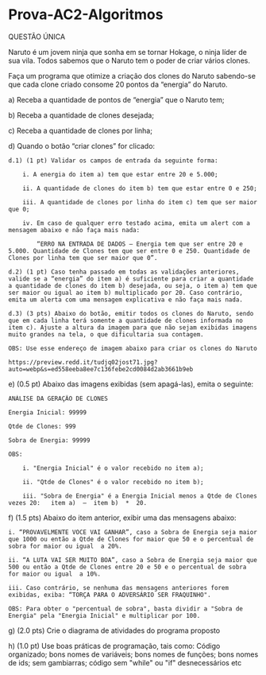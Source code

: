 # Prova-AC2-Algoritmos
QUESTÃO ÚNICA

Naruto é um jovem ninja que sonha em se tornar Hokage, o ninja líder de sua vila. Todos sabemos que o Naruto tem o poder de criar vários clones.

Faça um programa que otimize a criação dos clones do Naruto sabendo-se que cada clone criado consome 20 pontos da “energia” do Naruto.

a) Receba a quantidade de pontos de “energia” que o Naruto tem;

b) Receba a quantidade de clones desejada;

c) Receba a quantidade de clones por linha;

d) Quando o botão “criar clones” for clicado:

    d.1) (1 pt) Validar os campos de entrada da seguinte forma:

        i. A energia do item a) tem que estar entre 20 e 5.000;

        ii. A quantidade de clones do item b) tem que estar entre 0 e 250;

        iii. A quantidade de clones por linha do item c) tem que ser maior que 0;

        iv. Em caso de qualquer erro testado acima, emita um alert com a mensagem abaixo e não faça mais nada: 

            “ERRO NA ENTRADA DE DADOS – Energia tem que ser entre 20 e 5.000. Quantidade de Clones tem que ser entre 0 e 250. Quantidade de Clones por linha tem que ser maior que 0”.

    d.2) (1 pt) Caso tenha passado em todas as validações anteriores, valide se a “energia” do item a) é suficiente para criar a quantidade a quantidade de clones do item b) desejada, ou seja, o item a) tem que ser maior ou igual ao item b) multiplicado por 20. Caso contrário, emita um alerta com uma mensagem explicativa e não faça mais nada.

    d.3) (3 pts) Abaixo do botão, emitir todos os clones do Naruto, sendo que em cada linha terá somente a quantidade de clones informada no item c). Ajuste a altura da imagem para que não sejam exibidas imagens muito grandes na tela, o que dificultaria sua contagem.

    OBS: Use esse endereço de imagem abaixo para criar os clones do Naruto

    https://preview.redd.it/tudjq02jost71.jpg?auto=webp&s=ed558eeba8ee7c136febe2cd0084d2ab3661b9eb



e) (0.5 pt) Abaixo das imagens exibidas (sem apagá-las), emita o seguinte:

    ANÁLISE DA GERAÇÃO DE CLONES

    Energia Inicial: 99999  

    Qtde de Clones: 999

    Sobra de Energia: 99999

    OBS: 

        i. "Energia Inicial" é o valor recebido no item a);

        ii. "Qtde de Clones" é o valor recebido no item b);

        iii. "Sobra de Energia" é a Energia Inicial menos a Qtde de Clones vezes 20:   item a)  –  item b)  *  20.



f) (1.5 pts) Abaixo do item anterior, exibir uma das mensagens abaixo:

    i. “PROVAVELMENTE VOCE VAI GANHAR”, caso a Sobra de Energia seja maior que 1000 ou então a Qtde de Clones for maior que 50 e o percentual de sobra for maior ou igual  a 20%.

    ii. “A LUTA VAI SER MUITO BOA”, caso a Sobra de Energia seja maior que 500 ou então a Qtde de Clones entre 20 e 50 e o percentual de sobra for maior ou igual  a 10%.

    iii. Caso contrário, se nenhuma das mensagens anteriores forem exibidas, exiba: “TORÇA PARA O ADVERSÁRIO SER FRAQUINHO".

    OBS: Para obter o "percentual de sobra", basta dividir a "Sobra de Energia" pela "Energia Inicial" e multiplicar por 100.


g) (2.0 pts) Crie o diagrama de atividades do programa proposto


h) (1.0 pt) Use boas práticas de programação, tais como: Código organizado; bons nomes de variáveis; bons nomes de funções; bons nomes de ids; sem gambiarras; código sem "while" ou "if" desnecessários etc
